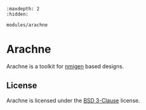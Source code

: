 ```{toctree}
:maxdepth: 2
:hidden:

modules/arachne

```

# Arachne

Arachne is a toolkit for [nmigen](https://github.com/nmigen/nmigen) based designs.




## License

Arachne is licensed under the [BSD 3-Clause](https://spdx.org/licenses/BSD-3-Clause.htm) license.
